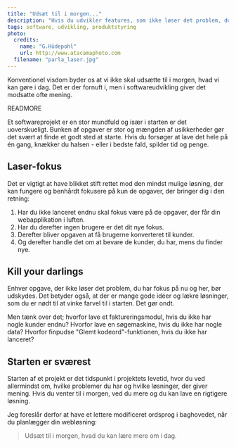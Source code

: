 ```yaml
---
title: "Udsæt til i morgen..."
description: "Hvis du udvikler features, som ikke løser det problem, du har nu og her, spilder du tiden"
tags: software, udvikling, produktstyring
photo:
  credits:
    name: "G.Hüdepohl"
    url: http://www.atacamaphoto.com
  filename: "parla_laser.jpg"
---
```


Konventionel visdom byder os at vi ikke skal udsætte til i morgen, hvad vi kan gøre i dag. Det er der fornuft i, men i softwareudvikling giver det modsatte ofte mening.

READMORE

Et softwareprojekt er en stor mundfuld og især i starten er det uoverskueligt. Bunken af opgaver er stor og mængden af usikkerheder gør det svært at finde et godt sted at starte. Hvis du forsøger at lave det hele på én gang, knækker du halsen - eller i bedste fald, spilder tid og penge.

## Laser-fokus

Det er vigtigt at have blikket stift rettet mod den mindst mulige løsning, der kan fungere og benhårdt fokusere på kun de opgaver, der bringer dig i den retning:

1. Har du ikke lanceret endnu skal fokus være på de opgaver, der får din webapplikation i luften.
2. Har du derefter ingen brugere er det dit nye fokus.
3. Derefter bliver opgaven at få brugerne konverteret til kunder.
4. Og derefter handle det om at bevare de kunder, du har, mens du finder nye.

## Kill your darlings

Enhver opgave, der ikke løser det problem, du har fokus på nu og her, bør udskydes. Det betyder også, at der er mange gode idéer og lækre løsninger, som du er nødt til at vinke farvel til i starten. Det gør ondt.

Men tænk over det; hvorfor lave et faktureringsmodul, hvis du ikke har nogle kunder endnu? Hvorfor lave en søgemaskine, hvis du ikke har nogle data? Hvorfor finpudse "Glemt kodeord"-funktionen, hvis du ikke har lanceret?

## Starten er sværest

Starten af et projekt er det tidspunkt i projektets levetid, hvor du ved allermindst om, hvilke problemer du har og hvilke løsninger, der giver mening. Hvis du venter til i morgen, ved du mere og du kan lave en rigtigere løsning.

Jeg foreslår derfor at have et lettere modificeret ordsprog i baghovedet, når du planlægger din webløsning:

<blockquote class="quote">Udsæt til i morgen, hvad du kan lære mere om i dag.</blockquote>
